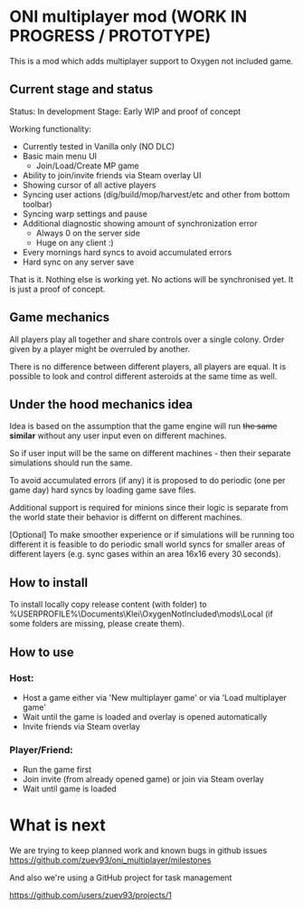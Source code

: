 # ONI multiplayer mod (WORK IN PROGRESS / PROTOTYPE)

This is a mod which adds multiplayer support to Oxygen not included game.

## Current stage and status

Status: In development
Stage: Early WIP and proof of concept

Working functionality:

- Currently tested in Vanilla only (NO DLC)
- Basic main menu UI
  - Join/Load/Create MP game
- Ability to join/invite friends via Steam overlay UI
- Showing cursor of all active players
- Syncing user actions (dig/build/mop/harvest/etc and other from bottom toolbar)
- Syncing warp settings and pause
- Additional diagnostic showing amount of synchronization error
  - Always 0 on the server side
  - Huge on any client :)
- Every mornings hard syncs to avoid accumulated errors
- Hard sync on any server save

That is it. Nothing else is working yet. No actions will be synchronised yet. It is just a proof of concept.

## Game mechanics

All players play all together and share controls over a single colony. Order given by a player might be overruled by
another.
<p>There is no difference between different players, all players are equal.
It is possible to look and control different asteroids at the same time as well.

## Under the hood mechanics idea

Idea is based on the assumption that the game engine will run ~~the same~~ **similar** without any user input even on
different
machines.
<p>So if user input will be the same on different machines - then their separate simulations should run the same.
<p>To avoid accumulated errors (if any) it is proposed to do periodic (one per game day) hard syncs by loading game save
files.
<p>Additional support is required for minions since their logic is separate from the world state their behavior is differnt on different machines.

<p>[Optional] To make smoother experience or if simulations will be running too different it is feasible to do periodic
small world syncs for smaller areas of different layers (e.g. sync gases within an area 16x16 every 30 seconds).

## How to install

To install locally copy release content (with folder) to %USERPROFILE%\Documents\Klei\OxygenNotIncluded\mods\Local (if
some folders are missing, please create them).

## How to use

### Host:

- Host a game either via 'New multiplayer game' or via 'Load multiplayer game'
- Wait until the game is loaded and overlay is opened automatically
- Invite friends via Steam overlay

### Player/Friend:

- Run the game first
- Join invite (from already opened game) or join via Steam overlay
- Wait until game is loaded

# What is next
We are trying to keep planned work and known bugs in github issues
https://github.com/zuev93/oni_multiplayer/milestones
<p>
And also we're using a GitHub project for task management

https://github.com/users/zuev93/projects/1

